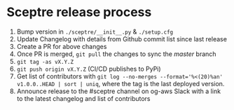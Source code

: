# Sceptre release process

1. Bump version in `./sceptre/__init__.py` & `./setup.cfg`
2. Update Changelog with details from Github commit list since last release
3. Create a PR for above changes
4. Once PR is merged, `git pull` the changes to sync the *master* branch
5. `git tag -as vX.Y.Z`
6. `git push origin vX.Y.Z` (CI/CD publishes to PyPi)
7. Get list of contributors with
   `git log --no-merges --format='%<(20)%an' v1.0.0..HEAD | sort | uniq`, where
   the tag is the last deployed version.
8. Announce release to the #sceptre channel on og-aws Slack with a link to
   the latest changelog and list of contributors
